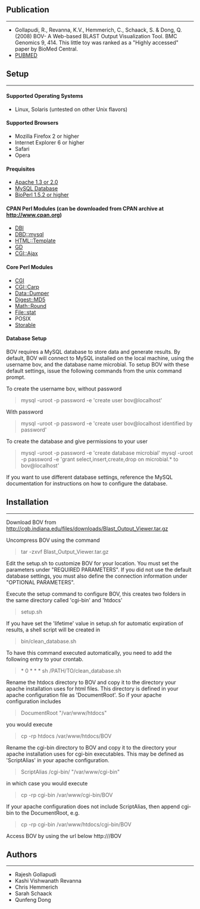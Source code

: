 ## Publication
-----------------
* Gollapudi, R., Revanna, K.V., Hemmerich, C., Schaack, S. & Dong, Q. (2008) BOV- A Web-based BLAST Output Visualization Tool. BMC Genomics 9, 414. This little toy was ranked as a "Highly accessed" paper by BioMed Central.
* [PUBMED](http://www.ncbi.nlm.nih.gov/pubmed/18793422)

## Setup
-----------------

#### Supported Operating Systems
* Linux, Solaris (untested on other Unix flavors)

#### Supported Browsers
* Mozilla Firefox 2 or higher
* Internet Explorer 6 or higher
* Safari
* Opera

#### Prequisites
* [Apache 1.3 or 2.0]( http://www.apache.org )
* [MySQL Database]( http://dev.mysql.com/ )
* [BioPerl 1.5.2 or higher]( http://www.bioperl.org/ )

#### CPAN Perl Modules (can be downloaded from CPAN archive at http://www.cpan.org)
* [DBI](http://search.cpan.org/~timb/DBI-1.616/DBI.pm)
* [DBD::mysql](http://search.cpan.org/~capttofu/DBD-mysql-4.018/lib/DBD/mysql.pm)
* [HTML::Template](http://search.cpan.org/~samtregar/HTML-Template-2.9/Template.pm)
* [GD](http://search.cpan.org/~lds/GD-2.45/GD.pm)
* [CGI::Ajax](http://search.cpan.org/~bpederse/CGI-Ajax-0.707/lib/CGI/Ajax.pm)

#### Core Perl Modules
* [CGI](http://search.cpan.org/~markstos/CGI.pm-3.52/lib/CGI.pm)
* [CGI::Carp](http://search.cpan.org/~markstos/CGI.pm-3.52/lib/CGI/Carp.pm)
* [Data::Dumper](http://search.cpan.org/~smueller/Data-Dumper-2.128/Dumper.pm)
* [Digest::MD5](http://search.cpan.org/~gaas/Digest-MD5-2.51/MD5.pm)
* [Math::Round](http://search.cpan.org/~grommel/Math-Round-0.06/Round.pm)
* [File::stat](http://search.cpan.org/~makoto/File-Stat-0.01/Stat.pm)
* POSIX
* [Storable](http://search.cpan.org/~ams/Storable-2.25/Storable.pm)

#### Database Setup 
BOV requires a MySQL database to store data and generate results. By default, BOV will connect to MySQL installed on the local machine, using the username bov, and the database name microbial. To setup BOV with these default settings, issue the following commands from the unix command prompt.

To create the username bov, without password

> mysql -uroot -p password -e 'create user bov@localhost'

With password

> mysql -uroot -p password -e 'create user bov@localhost identified by password'

To create the database and give permissions to your user
    
> mysql -uroot -p password -e 'create database microbial'
> mysql -uroot -p password -e 'grant select,insert,create,drop on microbial.* to bov@localhost'

If you want to use different database settings, reference the MySQL documentation for instructions on how to configure the database.


## Installation
------------

Download BOV from http://cgb.indiana.edu/files/downloads/Blast_Output_Viewer.tar.gz

Uncompress BOV using the command 

> tar -zxvf Blast_Output_Viewer.tar.gz

Edit the setup.sh to customize BOV for your location. You must set the parameters under "REQUIRED PARAMETERS". If you did not use the default database settings, you must also define the connection information under "OPTIONAL PARAMETERS".


Execute the setup command to configure BOV, this creates two folders in the same 
directory called 'cgi-bin' and 'htdocs'

> setup.sh

If you have set the 'lifetime' value in setup.sh for automatic expiration of results, a shell script will be created in

> bin/clean_database.sh

To have this command executed automatically, you need to add the following entry to your crontab.

> &#042; 0 * * * sh /PATH/TO/clean_database.sh
       
Rename the htdocs directory to BOV and copy it to the directory your apache installation uses for html files. This directory is defined in your apache configuration file as 'DocumentRoot'. So if your apache configuration includes

> DocumentRoot "/var/www/htdocs"

you would execute

> cp -rp htdocs /var/www/htdocs/BOV

Rename the cgi-bin directory to BOV and copy it to the directory your apache installation uses for cgi-bin executables. This may be defined as 'ScriptAlias' in your apache configuration.

> ScriptAlias /cgi-bin/ "/var/www/cgi-bin"

in which case you would execute

> cp -rp cgi-bin /var/www/cgi-bin/BOV

If your apache configuration does not include ScriptAlias, then append cgi-bin to the DocumentRoot, e.g.

> cp -rp cgi-bin /var/www/htdocs/cgi-bin/BOV

Access BOV by using the url below
http://<apache-uri>/BOV

## Authors
-----------
* Rajesh Gollapudi
* Kashi Vishwanath Revanna
* Chris Hemmerich
* Sarah Schaack
* Qunfeng Dong
